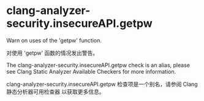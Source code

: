 # clang-analyzer-security.insecureAPI.getpw

Warn on uses of the 'getpw' function.

对使用 'getpw' 函数的情况发出警告。

The clang-analyzer-security.insecureAPI.getpw check is an alias, please see Clang Static Analyzer Available Checkers for more information.

clang-analyzer-security.insecureAPI.getpw 检查项是一个别名，请参阅 Clang 静态分析器可用检查器 以获取更多信息。
